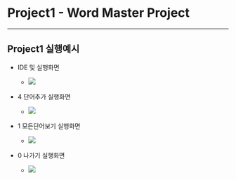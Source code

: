 # Project1 - Word Master Project
----------------
## Project1 실행예시
  + IDE 및 실행화면
    + <img src = "screenshot/IDE, 실행화면.png" width = "400">
    
  + 4 단어추가 실행화면
    + <img src = "screenshot/4 단어추가 실행예시.png" width = "400">
    
  + 1 모든단어보기 실행화면
    + <img src = "screenshot/1 모든 단어보기 실행예시.png" width = "400">
    
  + 0 나가기 실행화면
    + <img src = "screenshot/0 나가기 실행예시.png" width = "400">

